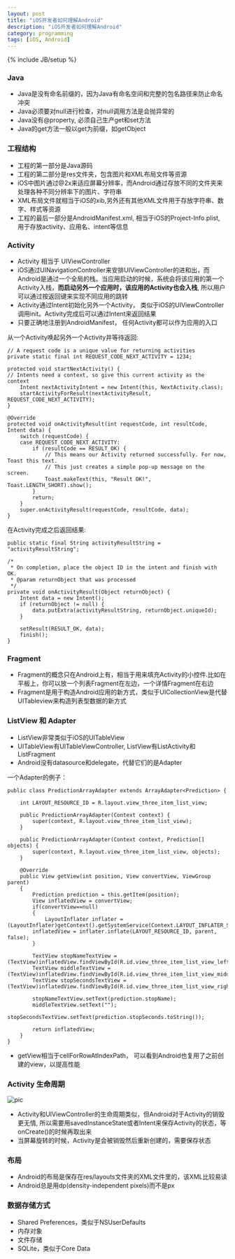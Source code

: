 ```yaml
---
layout: post
title: "iOS开发者如何理解Android"
description: "iOS开发者如何理解Android"
category: programming
tags: [iOS, Android]
---
```

{% include JB/setup %}

### Java

* Java是没有命名前缀的，因为Java有命名空间和完整的包名路径来防止命名冲突
* Java必须要对null进行检查，对null调用方法是会抛异常的
* Java没有@property, 必须自己生产get和set方法
* Java的get方法一般以get为前缀，如getObject

### 工程结构

* 工程的第一部分是Java源码
* 工程的第二部分是res文件夹，包含图片和XML布局文件等资源
* iOS中图片通过@2x来适应屏幕分辨率，而Android通过存放不同的文件夹来处理各种不同分辨率下的图片、字符串
* XML布局文件就相当于iOS的xib,另外还有其他XML文件用于存放字符串、数字、样式等资源
* 工程的最后一部分是AndroidManifest.xml, 相当于iOS的Project-Info.plist, 用于存放activity、应用名、intent等信息

### Activity

* Activity 相当于 UIViewController
* iOS通过UINavigationController来安排UIViewController的进和出，而Android是通过一个全局的栈。当应用启动的时候，系统会将该应用的第一个Activity入栈，**而启动另外一个应用时，该应用的Activity也会入栈**, 所以用户可以通过按返回键来实现不同应用的跳转
* Activity通过Intent初始化另外一个Activity， 类似于iOS的UIViewController调用init。Activity完成后可以通过Intent来返回结果
* 只要正确地注册到AndroidManifest， 任何Activity都可以作为应用的入口

从一个Activity唤起另外一个Activity并等待返回:

	// A request code is a unique value for returning activities
	private static final int REQUEST_CODE_NEXT_ACTIVITY = 1234;

	protected void startNextActivity() {
    // Intents need a context, so give this current activity as the context
    	Intent nextActivityIntent = new Intent(this, NextActivity.class);
       	startActivityForResult(nextActivityResult, REQUEST_CODE_NEXT_ACTIVITY);
	}

	@Override
	protected void onActivityResult(int requestCode, int resultCode, Intent data) {
    	switch (requestCode) {
    	case REQUEST_CODE_NEXT_ACTIVITY:
        	if (resultCode == RESULT_OK) {
            	// This means our Activity returned successfully. For now, Toast this text.  
            	// This just creates a simple pop-up message on the screen.
                Toast.makeText(this, "Result OK!", Toast.LENGTH_SHORT).show();
            }
            return;
        }    
        super.onActivityResult(requestCode, resultCode, data);
	}	

在Activity完成之后返回结果:

	public static final String activityResultString = "activityResultString";

	/*
	 * On completion, place the object ID in the intent and finish with OK.
	 * @param returnObject that was processed
	 */
	private void onActivityResult(Object returnObject) {
	    Intent data = new Intent();
	    if (returnObject != null) {
            data.putExtra(activityResultString, returnObject.uniqueId);
        }
    
        setResult(RESULT_OK, data);
        finish();        
	}
	
### Fragment

* Fragment的概念只在Android上有，相当于用来填充Activity的小控件.比如在平板上，你可以放一个列表Fragment在左边，一个详情Fragment在右边
* Fragment是用于构造Android应用的新方式，类似于UICollectionView是代替UITableview来构造列表型数据的新方式

### ListView 和 Adapter

* ListView非常类似于iOS的UITableView
* UITableView有UITableViewController, ListView有ListActivity和ListFragment
* Android没有datasource和delegate，代替它们的是Adapter

一个Adapter的例子：


	public class PredictionArrayAdapter extends ArrayAdapter<Prediction> {

    	int LAYOUT_RESOURCE_ID = R.layout.view_three_item_list_view;

    	public PredictionArrayAdapter(Context context) {
        	super(context, R.layout.view_three_item_list_view);
    	}

    	public PredictionArrayAdapter(Context context, Prediction[] objects) {
        	super(context, R.layout.view_three_item_list_view, objects);
    	}

    	@Override
    	public View getView(int position, View convertView, ViewGroup parent)
    	{
        	Prediction prediction = this.getItem(position);
        	View inflatedView = convertView;
        	if(convertView==null)
        	{
            	LayoutInflater inflater = (LayoutInflater)getContext().getSystemService(Context.LAYOUT_INFLATER_SERVICE);
            inflatedView = inflater.inflate(LAYOUT_RESOURCE_ID, parent, false);
        	}

        	TextView stopNameTextView = (TextView)inflatedView.findViewById(R.id.view_three_item_list_view_left_text_view);
        	TextView middleTextView = (TextView)inflatedView.findViewById(R.id.view_three_item_list_view_middle_text_view);
        	TextView stopSecondsTextView = (TextView)inflatedView.findViewById(R.id.view_three_item_list_view_right_text_view);

        	stopNameTextView.setText(prediction.stopName);
        	middleTextView.setText("");
        	stopSecondsTextView.setText(prediction.stopSeconds.toString());

        	return inflatedView;
    	}
	}

* getView相当于cellForRowAtIndexPath， 可以看到Android也复用了之前创建的view，以提高性能

### Activity 生命周期

![pic](/images/activity_lifecycle)

* Activity和UIViewController的生命周期类似，但Android对于Activity的销毁更无情, 所以需要用savedInstanceState或者Intent来保存Activity的状态，等onCreate()的时候再取出来
* 当屏幕旋转的时候，Activity是会被销毁然后重新创建的，需要保存状态

### 布局

* Android的布局是保存在res/layouts文件夹的XML文件里的，该XML比较易读
* Android总是用dp(density-independent pixels)而不是px

### 数据存储方式

* Shared Preferences，类似于NSUserDefaults
* 内存对象
* 文件存储
* SQLite，类似于Core Data

























